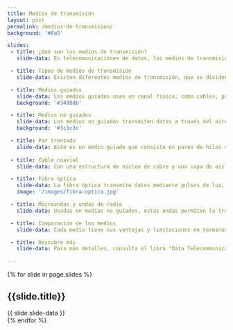 ```yaml
---
title: Medios de transmisión
layout: post
permalink: /medios-de-transmision/
background: '#0a5'

slides:
 - title: ¿Qué son los medios de transmisión?
   slide-data: En telecomunicaciones de datos, los medios de transmisión son canales físicos que facilitan la transferencia de datos entre dispositivos.

 - title: Tipos de medios de transmisión
   slide-data: Existen diferentes medios de transmisión, que se dividen principalmente en medios guiados y medios no guiados.

 - title: Medios guiados
   slide-data: Los medios guiados usan un canal físico, como cables, para la transmisión. Ejemplos incluyen cables de par trenzado, coaxiales y fibra óptica.
   background: '#3498db'

 - title: Medios no guiados
   slide-data: Los medios no guiados transmiten datos a través del aire mediante ondas electromagnéticas, como las microondas y la transmisión satelital.
   background: '#3c3c3c'

 - title: Par trenzado
   slide-data: Este es un medio guiado que consiste en pares de hilos de cobre trenzados para reducir interferencias. Es común en redes locales (LAN).
   
 - title: Cable coaxial
   slide-data: Con una estructura de núcleo de cobre y una capa de aislamiento, el cable coaxial es ideal para transmitir datos a larga distancia.

 - title: Fibra óptica
   slide-data: La fibra óptica transmite datos mediante pulsos de luz, ofreciendo altas velocidades y gran resistencia a las interferencias electromagnéticas.
   image: '/images/fibra-optica.jpg'

 - title: Microondas y ondas de radio
   slide-data: Usadas en medios no guiados, estas ondas permiten la transmisión de datos a grandes distancias, especialmente en áreas urbanas y rurales.

 - title: Comparación de los medios
   slide-data: Cada medio tiene sus ventajas y limitaciones en términos de velocidad, costo, distancia y resistencia a interferencias. La elección depende del contexto y las necesidades.

 - title: Descubre más
   slide-data: Para más detalles, consulta el libro "Data Telecommunications", o revisa otros recursos en línea sobre tecnología de transmisión de datos.

---
```


{% for slide in page.slides %}                 
<section data-background="{% if slide.image %}{{slide.image}}{% elsif slide.background %}{{slide.background}}{% else %}{{page.background}}{% endif %}">
        <h1>{{slide.title}}</h1>{{ slide.slide-data }}
</section>               
{% endfor %}


    
